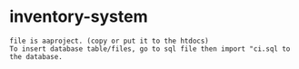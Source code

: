 # inventory-system
    file is aaproject. (copy or put it to the htdocs)
    To insert database table/files, go to sql file then import "ci.sql to the database.
